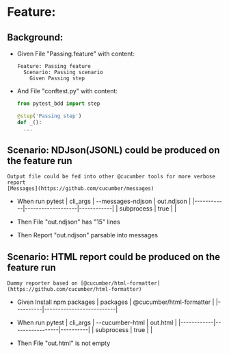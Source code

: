 # Feature:
## Background:
* Given File "Passing.feature" with content:
    ```gherkin
    Feature: Passing feature
      Scenario: Passing scenario
        Given Passing step
    ```
* And File "conftest.py" with content:
    ```python
    from pytest_bdd import step

    @step('Passing step')
    def _():
      ...
    ```

## Scenario: NDJson(JSONL) could be produced on the feature run
    Output file could be fed into other @cucumber tools for more verbose report
    [Messages](https://github.com/cucumber/messages)

* When run pytest
    | cli_args   | --messages-ndjson | out.ndjson |
    |------------|-------------------|------------|
    | subprocess | true              |            |

* Then File "out.ndjson" has "15" lines
* Then Report "out.ndjson" parsable into messages

## Scenario: HTML report could be produced on the feature run
    Dummy reporter based on [@cucumber/html-formatter](https://github.com/cucumber/html-formatter)

* Given Install npm packages
    | packages | @cucumber/html-formatter |
    |----------|--------------------------|

* When run pytest
    | cli_args   | --cucumber-html | out.html |
    |------------|-----------------|----------|
    | subprocess | true            |          |

* Then File "out.html" is not empty
